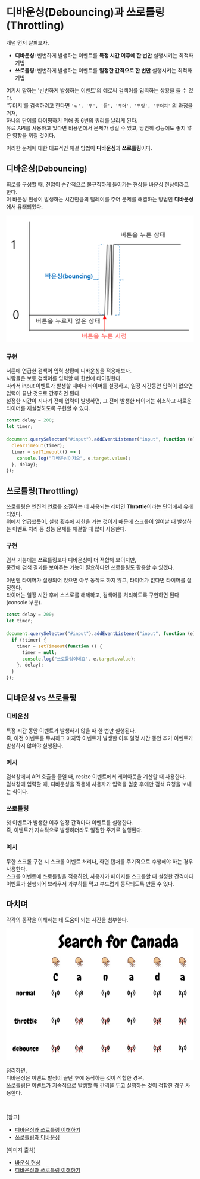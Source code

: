 # 디바운싱(Debouncing)과 쓰로틀링(Throttling)

개념 먼저 살펴보자.

- **디바운싱**: 빈번하게 발생하는 이벤트를 **특정 시간 이후에 한 번만** 실행시키는 최적화 기법
- **쓰로틀링**: 빈번하게 발생하는 이벤트를 **일정한 간격으로 한 번만** 실행시키는 최적화 기법

여기서 말하는 '빈번하게 발생하는 이벤트'의 예로써 검색어를 입력하는 상황을 들 수 있다.
<br>'두더지'를 검색하려고 한다면 `'ㄷ', '두', '둗', '두더', '두덪', '두더지'` 의 과정을 거쳐,
<br>하나의 단어를 타이핑하기 위해 총 6번의 쿼리를 날리게 된다.
<br>유료 API를 사용하고 있다면 비용면에서 문제가 생길 수 있고, 당연히 성능에도 좋지 않은 영향을 끼칠 것이다.

이러한 문제에 대한 대표적인 해결 방법이 **디바운싱**과 **쓰로틀링**이다.

## 디바운싱(Debouncing)

회로를 구성할 때, 전압이 순간적으로 불규칙하게 들어가는 현상을 바운싱 현상이라고 한다.
<br>이 바운싱 현상이 발생하는 시간만큼의 딜레이를 주어 문제를 해결하는 방법인 **디바운싱**에서 유래되었다.

![](/Images/bouncing.png)

### 구현

서론에 언급한 검색어 입력 상황에 디바운싱을 적용해보자.
<br>사람들은 보통 검색어를 입력할 때 한번에 타이핑한다.
<br>따라서 input 이벤트가 발생할 때마다 타이머를 설정하고, 일정 시간동안 입력이 없으면 입력이 끝난 것으로 간주하면 된다.
<br>설정한 시간이 지나기 전에 입력이 발생하면, 그 전에 발생한 타이머는 취소하고 새로운 타이머를 재설정하도록 구현할 수 있다.

```javascript
const delay = 200;
let timer;

document.querySelector("#input").addEventListener("input", function (e) {
  clearTimeout(timer);
  timer = setTimeout(() => {
    console.log("디바운싱이지요", e.target.value);
  }, delay);
});
```

## 쓰로틀링(Throttling)

쓰로틀링은 엔진의 연료를 조절하는 데 사용되는 레버인 **Throttle**이라는 단어에서 유래되었다.
<br>위에서 언급했듯이, 실행 횟수에 제한을 거는 것이기 때문에 스크롤이 일어날 때 발생하는 이벤트 처리 등 성능 문제를 해결할 때 많이 사용한다.

### 구현

검색 기능에는 쓰로틀링보다 디바운싱이 더 적합해 보이지만,
<br>중간에 검색 결과를 보여주는 기능이 필요하다면 쓰로틀링도 활용할 수 있겠다.

이번엔 타이머가 설정되어 있으면 아무 동작도 하지 않고, 타이머가 없다면 타이머를 설정한다.
<br>타이머는 일정 시간 후에 스스로를 해제하고, 검색어를 처리하도록 구현하면 된다(console 부분).

```javascript
const delay = 200;
let timer;

document.querySelector("#input").addEventListener("input", function (e) {
  if (!timer) {
    timer = setTimeout(function () {
      timer = null;
      console.log("쓰로틀링이네요", e.target.value);
    }, delay);
  }
});
```

## 디바운싱 vs 쓰로틀링

### 디바운싱

특정 시간 동안 이벤트가 발생하지 않을 때 한 번만 실행된다.
<br>즉, 이전 이벤트를 무시하고 마지막 이벤트가 발생한 이후 일정 시간 동안 추가 이벤트가 발생하지 않아야 실행된다.

### 예시

검색창에서 API 호출을 줄일 때, resize 이벤트에서 레이아웃을 계산할 때 사용한다.
<br>검색창에 입력할 때, 디바운싱을 적용해 사용자가 입력을 멈춘 후에만 검색 요청을 보내는 식이다.

### 쓰로틀링

첫 이벤트가 발생한 이후 일정 간격마다 이벤트를 실행한다.
<br>즉, 이벤트가 지속적으로 발생하더라도 일정한 주기로 실행된다.

### 예시

무한 스크롤 구현 시 스크롤 이벤트 처리나, 화면 캡처를 주기적으로 수행해야 하는 경우 사용한다.
<br>스크롤 이벤트에 쓰로틀링을 적용하면, 사용자가 페이지를 스크롤할 때 설정한 간격마다 이벤트가 실행되어 브라우저 과부하를 막고 부드럽게 동작되도록 만들 수 있다.

## 마치며

각각의 동작을 이해하는 데 도움이 되는 사진을 첨부한다.

![](/Images/debouncing_throttling.png)

정리하면,
<br>디바운싱은 이벤트 발생이 끝난 후에 동작하는 것이 적합한 경우,
<br>쓰로틀링은 이벤트가 지속적으로 발생할 때 간격을 두고 실행하는 것이 적합한 경우 사용한다.

<br>

[참고]

- [디바운싱과 쓰로틀링 이해하기](https://url.kr/wxkxmo)
- [쓰로틀링과 디바운싱](https://www.zerocho.com/category/JavaScript/post/59a8e9cb15ac0000182794fa)

[이미지 출처]

- [바운싱 현상](https://thrillfighter.tistory.com/597)
- [디바운싱과 쓰로틀링 이해하기](https://url.kr/wxkxmo)
